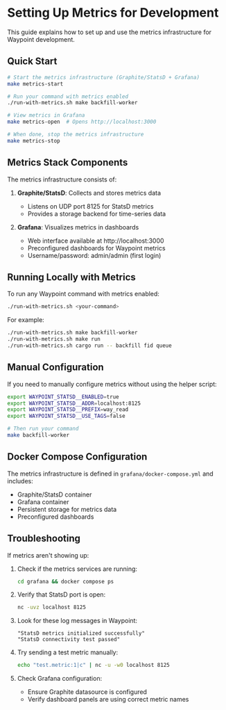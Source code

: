 # Setting Up Metrics for Development

This guide explains how to set up and use the metrics infrastructure for Waypoint development.

## Quick Start

```bash
# Start the metrics infrastructure (Graphite/StatsD + Grafana)
make metrics-start

# Run your command with metrics enabled
./run-with-metrics.sh make backfill-worker

# View metrics in Grafana
make metrics-open  # Opens http://localhost:3000

# When done, stop the metrics infrastructure
make metrics-stop
```

## Metrics Stack Components

The metrics infrastructure consists of:

1. **Graphite/StatsD**: Collects and stores metrics data
   - Listens on UDP port 8125 for StatsD metrics
   - Provides a storage backend for time-series data

2. **Grafana**: Visualizes metrics in dashboards
   - Web interface available at http://localhost:3000
   - Preconfigured dashboards for Waypoint metrics
   - Username/password: admin/admin (first login)

## Running Locally with Metrics

To run any Waypoint command with metrics enabled:

```bash
./run-with-metrics.sh <your-command>
```

For example:
```bash
./run-with-metrics.sh make backfill-worker
./run-with-metrics.sh make run
./run-with-metrics.sh cargo run -- backfill fid queue
```

## Manual Configuration

If you need to manually configure metrics without using the helper script:

```bash
export WAYPOINT_STATSD__ENABLED=true
export WAYPOINT_STATSD__ADDR=localhost:8125
export WAYPOINT_STATSD__PREFIX=way_read
export WAYPOINT_STATSD__USE_TAGS=false

# Then run your command
make backfill-worker
```

## Docker Compose Configuration

The metrics infrastructure is defined in `grafana/docker-compose.yml` and includes:

- Graphite/StatsD container
- Grafana container
- Persistent storage for metrics data
- Preconfigured dashboards

## Troubleshooting

If metrics aren't showing up:

1. Check if the metrics services are running:
   ```bash
   cd grafana && docker compose ps
   ```

2. Verify that StatsD port is open:
   ```bash
   nc -uvz localhost 8125
   ```

3. Look for these log messages in Waypoint:
   ```
   "StatsD metrics initialized successfully"
   "StatsD connectivity test passed"
   ```

4. Try sending a test metric manually:
   ```bash
   echo "test.metric:1|c" | nc -u -w0 localhost 8125
   ```

5. Check Grafana configuration:
   - Ensure Graphite datasource is configured
   - Verify dashboard panels are using correct metric names